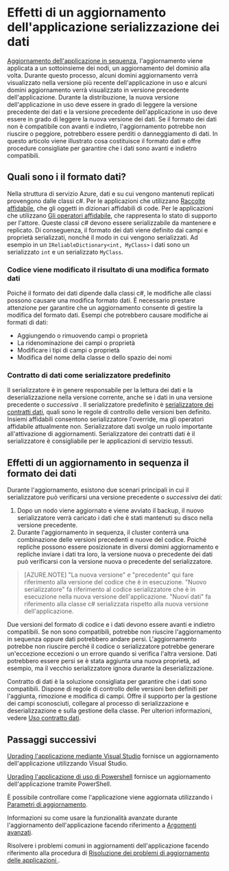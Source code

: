 <properties
   pageTitle="Aggiornamento dell'applicazione: serializzazione dei dati | Microsoft Azure"
   description="Procedure consigliate per la serializzazione dei dati e del relativo impatto aggiornamenti dell'applicazione."
   services="service-fabric"
   documentationCenter=".net"
   authors="vturecek"
   manager="timlt"
   editor=""/>

<tags
   ms.service="service-fabric"
   ms.devlang="dotnet"
   ms.topic="article"
   ms.tgt_pltfrm="NA"
   ms.workload="NA"
   ms.date="10/19/2016"
   ms.author="vturecek"/>


# <a name="how-data-serialization-affects-an-application-upgrade"></a>Effetti di un aggiornamento dell'applicazione serializzazione dei dati

[Aggiornamento dell'applicazione in sequenza](service-fabric-application-upgrade.md), l'aggiornamento viene applicata a un sottoinsieme dei nodi, un aggiornamento del dominio alla volta. Durante questo processo, alcuni domini aggiornamento verrà visualizzato nella versione più recente dell'applicazione in uso e alcuni domini aggiornamento verrà visualizzato in versione precedente dell'applicazione. Durante la distribuzione, la nuova versione dell'applicazione in uso deve essere in grado di leggere la versione precedente dei dati e la versione precedente dell'applicazione in uso deve essere in grado di leggere la nuova versione dei dati. Se il formato dei dati non è compatibile con avanti e indietro, l'aggiornamento potrebbe non riuscire o peggiore, potrebbero essere perditi o danneggiamento di dati. In questo articolo viene illustrato cosa costituisce il formato dati e offre procedure consigliate per garantire che i dati sono avanti e indietro compatibili.


## <a name="what-makes-up-your-data-format"></a>Quali sono i il formato dati?

Nella struttura di servizio Azure, dati e su cui vengono mantenuti replicati provengono dalle classi c#. Per le applicazioni che utilizzano [Raccolte affidabile](service-fabric-reliable-services-reliable-collections.md), che gli oggetti in dizionari affidabili di code. Per le applicazioni che utilizzano [Gli operatori affidabile](service-fabric-reliable-actors-introduction.md), che rappresenta lo stato di supporto per l'attore. Queste classi c# devono essere serializzabile da mantenere e replicato. Di conseguenza, il formato dei dati viene definito dai campi e proprietà serializzati, nonché il modo in cui vengono serializzati. Ad esempio in un `IReliableDictionary<int, MyClass>` i dati sono un serializzato `int` e un serializzato `MyClass`.

### <a name="code-changes-that-result-in-a-data-format-change"></a>Codice viene modificato il risultato di una modifica formato dati

Poiché il formato dei dati dipende dalla classi c#, le modifiche alle classi possono causare una modifica formato dati. È necessario prestare attenzione per garantire che un aggiornamento consente di gestire la modifica del formato dati. Esempi che potrebbero causare modifiche ai formati di dati:

- Aggiungendo o rimuovendo campi o proprietà
- La ridenominazione dei campi o proprietà
- Modificare i tipi di campi o proprietà
- Modifica del nome della classe o dello spazio dei nomi

### <a name="data-contract-as-the-default-serializer"></a>Contratto di dati come serializzatore predefinito

Il serializzatore è in genere responsabile per la lettura dei dati e la deserializzazione nella versione corrente, anche se i dati in una versione precedente o *successiva* . Il serializzatore predefinito è [serializzatore dei contratti dati](https://msdn.microsoft.com/library/ms733127.aspx), quali sono le regole di controllo delle versioni ben definito. Insiemi affidabili consentono serializzatore l'override, ma gli operatori affidabile attualmente non. Serializzatore dati svolge un ruolo importante all'attivazione di aggiornamenti. Serializzatore dei contratti dati è il serializzatore è consigliabile per le applicazioni di servizio tessuti.


## <a name="how-the-data-format-affects-a-rolling-upgrade"></a>Effetti di un aggiornamento in sequenza il formato dei dati

Durante l'aggiornamento, esistono due scenari principali in cui il serializzatore può verificarsi una versione precedente o *successiva* dei dati:

1. Dopo un nodo viene aggiornato e viene avviato il backup, il nuovo serializzatore verrà caricato i dati che è stati mantenuti su disco nella versione precedente.
2. Durante l'aggiornamento in sequenza, il cluster conterrà una combinazione delle versioni precedenti e nuove del codice. Poiché repliche possono essere posizionate in diversi domini aggiornamento e repliche inviare i dati tra loro, la versione nuova o precedente dei dati può verificarsi con la versione nuova o precedente del serializzatore.

> [AZURE.NOTE] "La nuova versione" e "precedente" qui fare riferimento alla versione del codice che è in esecuzione. "Nuovo serializzatore" fa riferimento al codice serializzatore che è in esecuzione nella nuova versione dell'applicazione. "Nuovi dati" fa riferimento alla classe c# serializzata rispetto alla nuova versione dell'applicazione.

Due versioni del formato di codice e i dati devono essere avanti e indietro compatibili. Se non sono compatibili, potrebbe non riuscire l'aggiornamento in sequenza oppure dati potrebbero andare persi. L'aggiornamento potrebbe non riuscire perché il codice o serializzatore potrebbe generare un'eccezione eccezioni o un errore quando si verifica l'altra versione. Dati potrebbero essere persi se è stata aggiunta una nuova proprietà, ad esempio, ma il vecchio serializzatore ignora durante la deserializzazione.

Contratto di dati è la soluzione consigliata per garantire che i dati sono compatibili. Dispone di regole di controllo delle versioni ben definiti per l'aggiunta, rimozione e modifica di campi. Offre il supporto per la gestione dei campi sconosciuti, collegare al processo di serializzazione e deserializzazione e sulla gestione della classe. Per ulteriori informazioni, vedere [Uso contratto dati](https://msdn.microsoft.com/library/ms733127.aspx).


## <a name="next-steps"></a>Passaggi successivi

[Uprading l'applicazione mediante Visual Studio](service-fabric-application-upgrade-tutorial.md) fornisce un aggiornamento dell'applicazione utilizzando Visual Studio.

[Uprading l'applicazione di uso di Powershell](service-fabric-application-upgrade-tutorial-powershell.md) fornisce un aggiornamento dell'applicazione tramite PowerShell.

È possibile controllare come l'applicazione viene aggiornata utilizzando i [Parametri di aggiornamento](service-fabric-application-upgrade-parameters.md).

Informazioni su come usare la funzionalità avanzate durante l'aggiornamento dell'applicazione facendo riferimento a [Argomenti avanzati](service-fabric-application-upgrade-advanced.md).

Risolvere i problemi comuni in aggiornamenti dell'applicazione facendo riferimento alla procedura di [Risoluzione dei problemi di aggiornamento delle applicazioni ](service-fabric-application-upgrade-troubleshooting.md).
